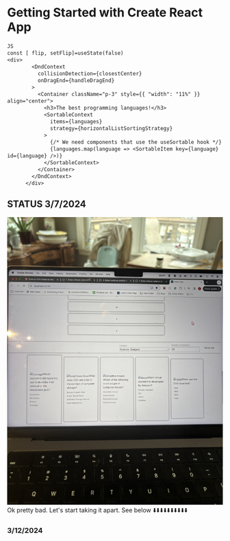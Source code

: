 # Getting Started with Create React App

```
JS
const [ flip, setFlip]=useState(false)
<div>
        <DndContext
          collisionDetection={closestCenter}
          onDragEnd={handleDragEnd}
        >
          <Container className="p-3" style={{ "width": "11%" }} align="center">
            <h3>The best programming languages!</h3>
            <SortableContext
              items={languages}
              strategy={horizontalListSortingStrategy}
            >
              {/* We need components that use the useSortable hook */}
              {languages.map(language => <SortableItem key={language} id={language} />)}
            </SortableContext>
          </Container>
        </DndContext>
      </div>
```

## STATUS 3/7/2024

![](./app.JPG)
Ok pretty bad. Let's start taking it apart. See below 
⬇️⬇️⬇️⬇️⬇️⬇️⬇️⬇️⬇️⬇️

### 3/12/2024

